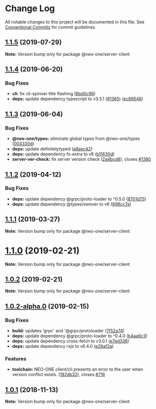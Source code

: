 # Change Log

All notable changes to this project will be documented in this file.
See [Conventional Commits](https://conventionalcommits.org) for commit guidelines.

## [1.1.5](https://github.com/neo-one-suite/neo-one/compare/@neo-one/server-client@1.1.4...@neo-one/server-client@1.1.5) (2019-07-29)

**Note:** Version bump only for package @neo-one/server-client





## [1.1.4](https://github.com/neo-one-suite/neo-one/compare/@neo-one/server-client@1.1.3...@neo-one/server-client@1.1.4) (2019-06-20)


### Bug Fixes

* **cli:** fix cli-spinner title flashing ([8bd0c96](https://github.com/neo-one-suite/neo-one/commit/8bd0c96))
* **deps:** update dependency typescript to v3.5.1 ([#1365](https://github.com/neo-one-suite/neo-one/issues/1365)) ([ec89546](https://github.com/neo-one-suite/neo-one/commit/ec89546))





## [1.1.3](https://github.com/neo-one-suite/neo-one/compare/@neo-one/server-client@1.1.2...@neo-one/server-client@1.1.3) (2019-06-04)


### Bug Fixes

* **@neo-one/types:** eliminate global types from @neo-one/types ([004330d](https://github.com/neo-one-suite/neo-one/commit/004330d))
* **deps:** update definitelytyped ([a8aec42](https://github.com/neo-one-suite/neo-one/commit/a8aec42))
* **deps:** update dependency fs-extra to v8 ([b11630d](https://github.com/neo-one-suite/neo-one/commit/b11630d))
* **server-ver-check:** fix server version check ([2a4bcd8](https://github.com/neo-one-suite/neo-one/commit/2a4bcd8)), closes [#1380](https://github.com/neo-one-suite/neo-one/issues/1380)





## [1.1.2](https://github.com/neo-one-suite/neo-one/compare/@neo-one/server-client@1.1.1...@neo-one/server-client@1.1.2) (2019-04-12)


### Bug Fixes

* **deps:** update dependency @grpc/proto-loader to ^0.5.0 ([8701d75](https://github.com/neo-one-suite/neo-one/commit/8701d75))
* **deps:** update dependency @types/semver to v6 ([698cc7a](https://github.com/neo-one-suite/neo-one/commit/698cc7a))





## [1.1.1](https://github.com/neo-one-suite/neo-one/compare/@neo-one/server-client@1.1.0...@neo-one/server-client@1.1.1) (2019-03-27)

**Note:** Version bump only for package @neo-one/server-client





# [1.1.0](https://github.com/neo-one-suite/neo-one/compare/@neo-one/server-client@1.0.2...@neo-one/server-client@1.1.0) (2019-02-21)

**Note:** Version bump only for package @neo-one/server-client





## [1.0.2](https://github.com/neo-one-suite/neo-one/compare/@neo-one/server-client@1.0.2-alpha.0...@neo-one/server-client@1.0.2) (2019-02-21)

**Note:** Version bump only for package @neo-one/server-client





## [1.0.2-alpha.0](https://github.com/neo-one-suite/neo-one/compare/@neo-one/server-client@1.0.1...@neo-one/server-client@1.0.2-alpha.0) (2019-02-15)


### Bug Fixes

* **build:** updates 'grpc' and '@grpc/protoloader ([7f52a74](https://github.com/neo-one-suite/neo-one/commit/7f52a74))
* **deps:** update dependency @grpc/proto-loader to ^0.4.0 ([b4aa6c3](https://github.com/neo-one-suite/neo-one/commit/b4aa6c3))
* **deps:** update dependency cross-fetch to v3.0.1 ([e7ed336](https://github.com/neo-one-suite/neo-one/commit/e7ed336))
* **deps:** update dependency rxjs to v6.4.0 ([e28af2a](https://github.com/neo-one-suite/neo-one/commit/e28af2a))


### Features

* **toolchain:** NEO-ONE client/cli presents an error to the user when version conflict exists. ([182db32](https://github.com/neo-one-suite/neo-one/commit/182db32)), closes [#716](https://github.com/neo-one-suite/neo-one/issues/716)





## [1.0.1](https://github.com/neo-one-suite/neo-one/compare/@neo-one/server-client@1.0.0...@neo-one/server-client@1.0.1) (2018-11-13)

**Note:** Version bump only for package @neo-one/server-client
